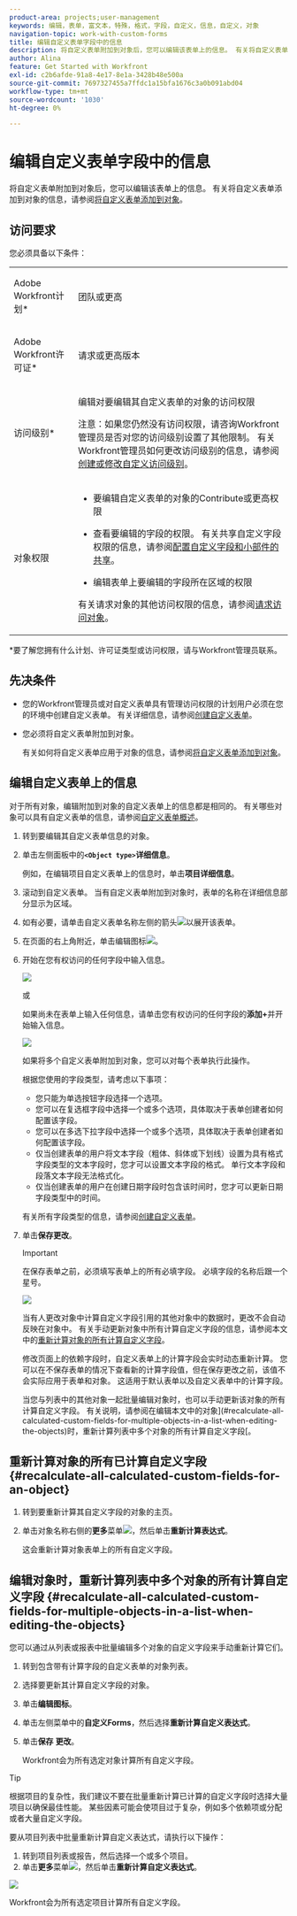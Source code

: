 ```yaml
---
product-area: projects;user-management
keywords: 编辑，表单，富文本，特殊，格式，字段，自定义，信息，自定义，对象
navigation-topic: work-with-custom-forms
title: 编辑自定义表单字段中的信息
description: 将自定义表单附加到对象后，您可以编辑该表单上的信息。 有关将自定义表单添加到对象的信息，请参阅将自定义表单添加到对象。
author: Alina
feature: Get Started with Workfront
exl-id: c2b6afde-91a8-4e17-8e1a-3428b48e500a
source-git-commit: 7697327455a7ffdc1a15bfa1676c3a0b091abd04
workflow-type: tm+mt
source-wordcount: '1030'
ht-degree: 0%

---
```


# 编辑自定义表单字段中的信息

将自定义表单附加到对象后，您可以编辑该表单上的信息。 有关将自定义表单添加到对象的信息，请参阅[将自定义表单添加到对象](../../workfront-basics/work-with-custom-forms/add-a-custom-form-to-an-object.md)。

## 访问要求

您必须具备以下条件：

<table style="table-layout:auto"> 
 <col> 
 <col> 
 <tbody> 
  <tr> 
   <td role="rowheader"> <p>Adobe Workfront计划*</p> </td> 
   <td>团队或更高</td> 
  </tr> 
  <tr> 
   <td role="rowheader"> <p>Adobe Workfront许可证*</p> </td> 
   <td> <p>请求或更高版本</p> </td> 
  </tr> 
  <tr data-mc-conditions=""> 
   <td role="rowheader">访问级别*</td> 
   <td> <p>编辑对要编辑其自定义表单的对象的访问权限</p> <p>注意：如果您仍然没有访问权限，请咨询Workfront管理员是否对您的访问级别设置了其他限制。 有关Workfront管理员如何更改访问级别的信息，请参阅<a href="../../administration-and-setup/add-users/configure-and-grant-access/create-modify-access-levels.md" class="MCXref xref">创建或修改自定义访问级别</a>。</p> </td> 
  </tr> 
  <tr data-mc-conditions=""> 
   <td role="rowheader"> <p>对象权限</p> </td> 
   <td> 
    <ul> 
     <li> <p>要编辑自定义表单的对象的Contribute或更高权限</p> </li> 
     <li>查看要编辑的字段的权限。 有关共享自定义字段权限的信息，请参阅<a href="/help/quicksilver/administration-and-setup/customize-workfront/create-manage-custom-forms/form-designer/manage-a-form/share-custom-fields.md" class="MCXref xref">配置自定义字段和小部件的共享</a>。</li> 
     <li> <p>编辑表单上要编辑的字段所在区域的权限</p> </li> 
    </ul> <p>有关请求对象的其他访问权限的信息，请参阅<a href="../../workfront-basics/grant-and-request-access-to-objects/request-access.md" class="MCXref xref">请求访问对象</a>。</p> </td> 
  </tr> 
 </tbody> 
</table>

&#42;要了解您拥有什么计划、许可证类型或访问权限，请与Workfront管理员联系。

## 先决条件

* 您的Workfront管理员或对自定义表单具有管理访问权限的计划用户必须在您的环境中创建自定义表单。 有关详细信息，请参阅[创建自定义表单](/help/quicksilver/administration-and-setup/customize-workfront/create-manage-custom-forms/form-designer/design-a-form/design-a-form.md)。
* 您必须将自定义表单附加到对象。

  有关如何将自定义表单应用于对象的信息，请参阅[将自定义表单添加到对象](../../workfront-basics/work-with-custom-forms/add-a-custom-form-to-an-object.md)。

## 编辑自定义表单上的信息

对于所有对象，编辑附加到对象的自定义表单上的信息都是相同的。 有关哪些对象可以具有自定义表单的信息，请参阅[自定义表单概述](../../administration-and-setup/customize-workfront/create-manage-custom-forms/custom-forms-overview.md)。

1. 转到要编辑其自定义表单信息的对象。
1. 单击左侧面板中的&#x200B;**`<Object type>`详细信息**。

   例如，在编辑项目自定义表单上的信息时，单击&#x200B;**项目详细信息**。

1. 滚动到自定义表单。 当有自定义表单附加到对象时，表单的名称在详细信息部分显示为区域。
1. 如有必要，请单击自定义表单名称左侧的箭头![](assets/expand-arrow-right.png)以展开该表单。
1. 在页面的右上角附近，单击编辑图标![](assets/edit-icon.png)。
1. 开始在您有权访问的任何字段中输入信息。

   ![](assets/click-in-field-to-edit-info-350x132.png)

   或

   如果尚未在表单上输入任何信息，请单击您有权访问的任何字段的&#x200B;**添加+**&#x200B;并开始输入信息。

   ![](assets/plus-add-to-edit-info-350x180.png)

   如果将多个自定义表单附加到对象，您可以对每个表单执行此操作。

   根据您使用的字段类型，请考虑以下事项：

   * 您只能为单选按钮字段选择一个选项。
   * 您可以在复选框字段中选择一个或多个选项，具体取决于表单创建者如何配置该字段。
   * 您可以在多选下拉字段中选择一个或多个选项，具体取决于表单创建者如何配置该字段。
   * 仅当创建表单的用户将文本字段（粗体、斜体或下划线）设置为具有格式字段类型的文本字段时，您才可以设置文本字段的格式。 单行文本字段和段落文本字段无法格式化。
   * 仅当创建表单的用户在创建日期字段时包含该时间时，您才可以更新日期字段类型中的时间。

   有关所有字段类型的信息，请参阅[创建自定义表单](/help/quicksilver/administration-and-setup/customize-workfront/create-manage-custom-forms/form-designer/design-a-form/design-a-form.md)。

1. 单击&#x200B;**保存更改**。

   >[!IMPORTANT]
   >
   >在保存表单之前，必须填写表单上的所有必填字段。 必填字段的名称后跟一个星号。
   >
   >![](assets/nwe-required-custom-field.png)

   当有人更改对象中计算自定义字段引用的其他对象中的数据时，更改不会自动反映在对象中。 有关手动更新对象中所有计算自定义字段的信息，请参阅本文中的[重新计算对象的所有计算自定义字段](#recalculate-all-calculated-custom-fields-for-an-object)。

   修改页面上的依赖字段时，自定义表单上的计算字段会实时动态重新计算。 您可以在不保存表单的情况下查看新的计算字段值，但在保存更改之前，该值不会实际应用于表单和对象。 这适用于默认表单以及自定义表单中的计算字段。

   当您与列表中的其他对象一起批量编辑对象时，也可以手动更新该对象的所有计算自定义字段。 有关说明，请参阅在编辑本文中的对象](#recalculate-all-calculated-custom-fields-for-multiple-objects-in-a-list-when-editing-the-objects)时，重新计算列表中多个对象的所有计算自定义字段[。

## 重新计算对象的所有已计算自定义字段  {#recalculate-all-calculated-custom-fields-for-an-object}

1. 转到要重新计算其自定义字段的对象的主页。
1. 单击对象名称右侧的&#x200B;**更多**&#x200B;菜单![](assets/more-icon.png)，然后单击&#x200B;**重新计算表达式**。

   这会重新计算对象表单上的所有自定义字段。

## 编辑对象时，重新计算列表中多个对象的所有计算自定义字段 {#recalculate-all-calculated-custom-fields-for-multiple-objects-in-a-list-when-editing-the-objects}

<!--
<p data-mc-conditions="QuicksilverOrClassic.Draft mode">(NOTE: this will need to be edited when the bulk edit for objects update in NW)</p>
-->

您可以通过从列表或报表中批量编辑多个对象的自定义字段来手动重新计算它们。

1. 转到包含带有计算字段的自定义表单的对象列表。
1. 选择要更新其计算自定义字段的对象。
1. 单击&#x200B;**编辑图标**。
1. 单击左侧菜单中的&#x200B;**自定义Forms**，然后选择&#x200B;**重新计算自定义表达式**。
1. 单击&#x200B;**保存** **更改**。

   Workfront会为所有选定对象计算所有自定义字段。

>[!TIP]
>
>根据项目的复杂性，我们建议不要在批量重新计算已计算的自定义字段时选择大量项目以确保最佳性能。 某些因素可能会使项目过于复杂，例如多个依赖项或分配或者大量自定义字段。
>
>要从项目列表中批量重新计算自定义表达式，请执行以下操作：
>
>1. 转到项目列表或报告，然后选择一个或多个项目。
>1. 单击&#x200B;**更多**&#x200B;菜单![](assets/more-icon.png)，然后单击&#x200B;**重新计算自定义表达式**。
>
>![](assets/recalculate-expressions-timeline-finances-drop-down-in-project-list-nwe.png)
>
>Workfront会为所有选定项目计算所有自定义字段。

